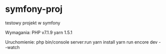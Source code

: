 # symfony-proj

testowy projekt w symfony


Wymagania: 
  PHP v7.1.9
  yarn 1.5.1
  
  
Uruchomienie:
php bin/console server:run
yarn install
yarn run encore dev --watch

  
